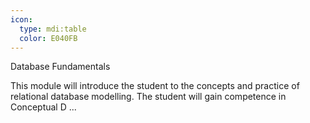 ```yaml
---
icon:
  type: mdi:table
  color: E040FB
---
```

Database Fundamentals

This module will introduce the student to the concepts and practice of relational database modelling. The student will gain competence in Conceptual D ... 
